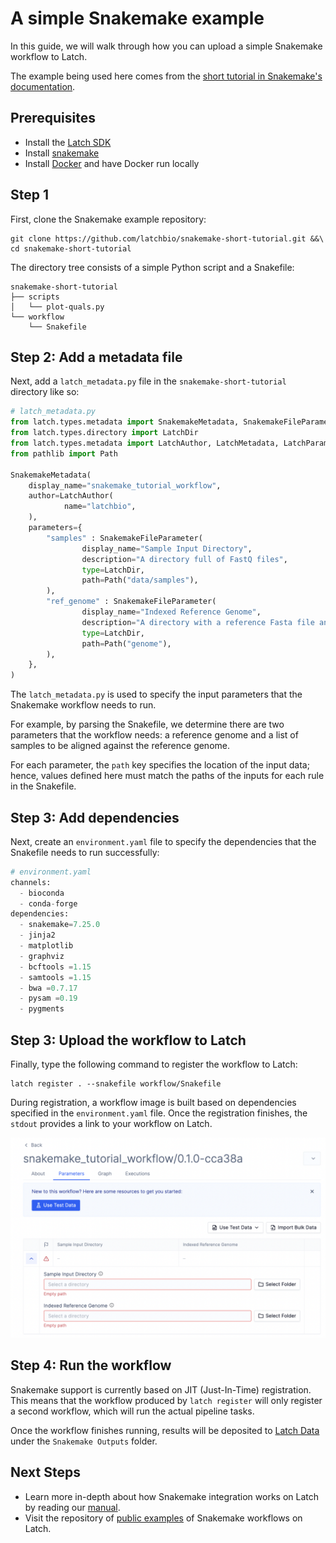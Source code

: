 # A simple Snakemake example

In this guide, we will walk through how you can upload a simple Snakemake workflow to Latch.

The example being used here comes from the [short tutorial in Snakemake's documentation](https://snakemake.readthedocs.io/en/stable/tutorial/short.html).

## Prerequisites

* Install the [Latch SDK](https://github.com/latchbio/latch#installation)
* Install [snakemake](https://snakemake.readthedocs.io/en/stable/getting_started/installation.html)
* Install [Docker](https://www.docker.com/get-started/) and have Docker run locally

## Step 1
First, clone the Snakemake example repository:

```console
git clone https://github.com/latchbio/snakemake-short-tutorial.git &&\
cd snakemake-short-tutorial
```

The directory tree consists of a simple Python script and a Snakefile:
```
snakemake-short-tutorial
├── scripts
│   └── plot-quals.py
└── workflow
    └── Snakefile
```

## Step 2: Add a metadata file
Next, add a `latch_metadata.py` file in the `snakemake-short-tutorial` directory like so:

```python
# latch_metadata.py
from latch.types.metadata import SnakemakeMetadata, SnakemakeFileParameter
from latch.types.directory import LatchDir
from latch.types.metadata import LatchAuthor, LatchMetadata, LatchParameter
from pathlib import Path

SnakemakeMetadata(
    display_name="snakemake_tutorial_workflow",
    author=LatchAuthor(
            name="latchbio",
    ),
    parameters={
        "samples" : SnakemakeFileParameter(
                display_name="Sample Input Directory",
                description="A directory full of FastQ files",
                type=LatchDir,
                path=Path("data/samples"),
        ),
        "ref_genome" : SnakemakeFileParameter(
                display_name="Indexed Reference Genome",
                description="A directory with a reference Fasta file and the 6 index files produced from `bwa index`",
                type=LatchDir,
                path=Path("genome"),
        ),
    },
)
```

The `latch_metadata.py` is used to specify the input parameters that the Snakemake workflow needs to run.

For example, by parsing the Snakefile, we determine there are two parameters that the workflow needs: a reference genome and a list of samples to be aligned against the reference genome.

For each parameter, the `path` key specifies the location of the input data; hence, values defined here must match the paths of the inputs for each rule in the Snakefile.

## Step 3: Add dependencies

Next, create an `environment.yaml` file to specify the dependencies that the Snakefile needs to run successfully:

```python
# environment.yaml
channels:
  - bioconda
  - conda-forge
dependencies:
  - snakemake=7.25.0
  - jinja2
  - matplotlib
  - graphviz
  - bcftools =1.15
  - samtools =1.15
  - bwa =0.7.17
  - pysam =0.19
  - pygments
```

## Step 3: Upload the workflow to Latch

Finally, type the following command to register the workflow to Latch:

```console
latch register . --snakefile workflow/Snakefile
```

During registration, a workflow image is built based on dependencies specified in the `environment.yaml` file. Once the registration finishes, the `stdout` provides a link to your workflow on Latch.

![Snakemake workflow interface on Latch](../assets/snakemake/tutorial.png)

## Step 4: Run the workflow
Snakemake support is currently based on JIT (Just-In-Time) registration. This means that the workflow produced by `latch register` will only register a second workflow, which will run the actual pipeline tasks.

Once the workflow finishes running, results will be deposited to [Latch Data](https://console.latch.bio/data) under the `Snakemake Outputs` folder.

## Next Steps

* Learn more in-depth about how Snakemake integration works on Latch by reading our [manual](../manual/snakemake.md).
* Visit the repository of [public examples](https://github.com/latchbio/latch-snakemake-examples) of Snakemake workflows on Latch.
